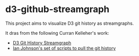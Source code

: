 # d3-github-streamgraph

This project aims to visualize D3 git history as streamgraphs.

It dras from the following Curran Kelleher's work:

* [D3 Git History Streamgraph](https://vizhub.com/curran/01568b13c29f437f9a2684bb190c3737)
* [Ian Johnson's set of scripts to pull the git history](https://gist.github.com/enjalot/688b9026ed865a790bfb390fca9c9b67)